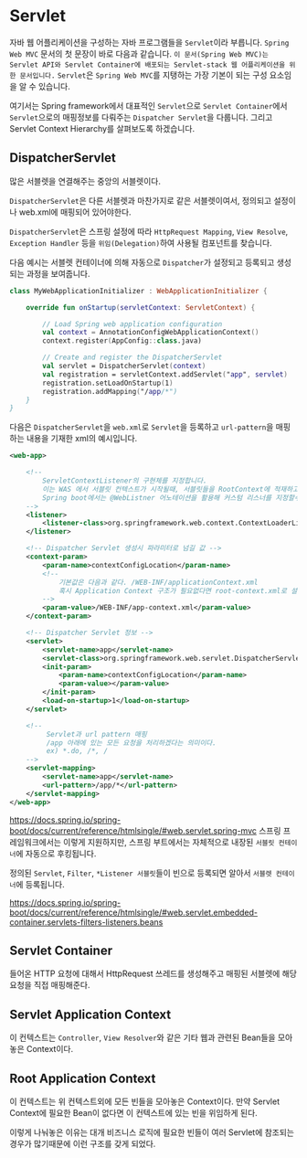 # Servlet
자바 웹 어플리케이션을 구성하는 자바 프로그램들을 `Servlet`이라 부릅니다.
`Spring Web MVC` 문서의 첫 문장이 바로 다음과 같습니다.
`이 문서(Spring Web MVC)는 Servlet API와 Servlet Container에 배포되는 Servlet-stack 웹 어플리케이션을 위한 문서입니다.`
`Servlet`은 `Spring Web MVC`를 지탱하는 가장 기본이 되는 구성 요소임을 알 수 있습니다.

여기서는 Spring framework에서 대표적인 `Servlet`으로 `Servlet Container`에서 `Servlet`으로의 매핑정보를 다뤄주는 `Dispatcher Servlet`을 다룹니다.
그리고 Servlet Context Hierarchy를 살펴보도록 하겠습니다.

## DispatcherServlet
많은 서블렛을 연결해주는 중앙의 서블렛이다.

`DispatcherServlet`은 다른 서블렛과 마찬가지로 같은 서블렛이여서, 정의되고 설정이나 web.xml에 매핑되어 있어야한다.

`DispatcherServlet`은 스프링 설정에 따라 `HttpRequest Mapping`, `View Resolve`, `Exception Handler` 등을 `위임(Delegation)`하여 사용될 컴포넌트를 찾습니다.

다음 예시는 서블렛 컨테이너에 의해 자동으로 `Dispatcher`가 설정되고 등록되고 생성되는 과정을 보여줍니다.

```kotlin
class MyWebApplicationInitializer : WebApplicationInitializer {

    override fun onStartup(servletContext: ServletContext) {

        // Load Spring web application configuration
        val context = AnnotationConfigWebApplicationContext()
        context.register(AppConfig::class.java)

        // Create and register the DispatcherServlet
        val servlet = DispatcherServlet(context)
        val registration = servletContext.addServlet("app", servlet)
        registration.setLoadOnStartup(1)
        registration.addMapping("/app/*")
    }
}
```

다음은 `DispatcherServlet`을 `web.xml`로 `Servlet`을 등록하고 `url-pattern`을 매핑하는 내용을 기재한 xml의 예시입니다.

```xml
<web-app>

    <!-- 
        ServletContextListener의 구현체를 지정합니다.
        이는 WAS 에서 서블릿 컨텍스트가 시작될때, 서블릿들을 RootContext에 적재하고 종료될때 서블릿들을 제거하는 역할을 합니다.
        Spring boot에서는 @WebListner 어노테이션을 활용해 커스텀 리스너를 지정할수 있습니다.
    -->
    <listener>
        <listener-class>org.springframework.web.context.ContextLoaderListener</listener-class>
    </listener>

    <!-- Dispatcher Servlet 생성시 파라미터로 넘길 값 -->
    <context-param>
        <param-name>contextConfigLocation</param-name>
        <!-- 
            기본값은 다음과 같다. /WEB-INF/applicationContext.xml 
            혹시 Application Context 구조가 필요없다면 root-context.xml로 설정가능하다.        
        -->
        <param-value>/WEB-INF/app-context.xml</param-value>
    </context-param>

    <!-- Dispatcher Servlet 정보 -->
    <servlet>
        <servlet-name>app</servlet-name>
        <servlet-class>org.springframework.web.servlet.DispatcherServlet</servlet-class>
        <init-param>
            <param-name>contextConfigLocation</param-name>
            <param-value></param-value>
        </init-param>
        <load-on-startup>1</load-on-startup>
    </servlet>

    <!--
         Servlet과 url pattern 매핑
         /app 아래에 있는 모든 요청을 처리하겠다는 의미이다.
         ex) *.do, /*, /
    -->
    <servlet-mapping>
        <servlet-name>app</servlet-name>
        <url-pattern>/app/*</url-pattern>
    </servlet-mapping>
</web-app>
```

https://docs.spring.io/spring-boot/docs/current/reference/htmlsingle/#web.servlet.spring-mvc
스프링 프레임워크에서는 이렇게 지원하지만, 스프링 부트에서는 자체적으로 내장된 `서블릿 컨테이너`에 자동으로 후킹됩니다.

정의된 `Servlet`, `Filter`, `*Listener 서블릿`들이 빈으로 등록되면 알아서 `서블렛 컨테이너`에 등록됩니다.

https://docs.spring.io/spring-boot/docs/current/reference/htmlsingle/#web.servlet.embedded-container.servlets-filters-listeners.beans

## Servlet Container
들어온 HTTP 요청에 대해서 HttpRequest 쓰레드를 생성해주고 매핑된 서블렛에 해당 요청을 직접 매핑해준다.

## Servlet Application Context
이 컨텍스트는 `Controller`, `View Resolver`와 같은 기타 웹과 관련된 Bean들을 모아놓은 Context이다.

## Root Application Context
이 컨텍스트는 위 컨텍스트외에 모든 빈들을 모아놓은 Context이다. 만약 Servlet Context에 필요한 Bean이 없다면 이 컨텍스트에 있는 빈을 위임하게 된다.

이렇게 나눠놓은 이유는 대개 비즈니스 로직에 필요한 빈들이 여러 Servlet에 참조되는 경우가 많기때문에 이런 구조를 갖게 되었다.
